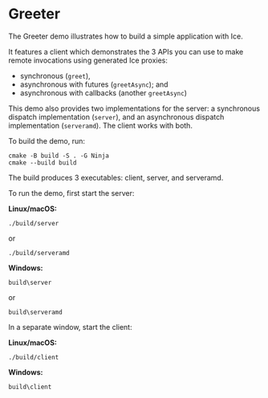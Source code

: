 # Greeter

The Greeter demo illustrates how to build a simple application with Ice.

It features a client which demonstrates the 3 APIs you can use to make remote invocations using generated Ice proxies:

- synchronous (`greet`),
- asynchronous with futures (`greetAsync`); and
- asynchronous with callbacks (another `greetAsync`)

This demo also provides two implementations for the server: a synchronous dispatch implementation (`server`), and an
asynchronous dispatch implementation (`serveramd`). The client works with both.

To build the demo, run:

```shell
cmake -B build -S . -G Ninja
cmake --build build
```

The build produces 3 executables: client, server, and serveramd.

To run the demo, first start the server:

**Linux/macOS:**

```shell
./build/server
```

or

```shell
./build/serveramd
```

**Windows:**

```shell
build\server
```

or

```shell
build\serveramd
```

In a separate window, start the client:

**Linux/macOS:**

```shell
./build/client
```

**Windows:**

```shell
build\client
```
